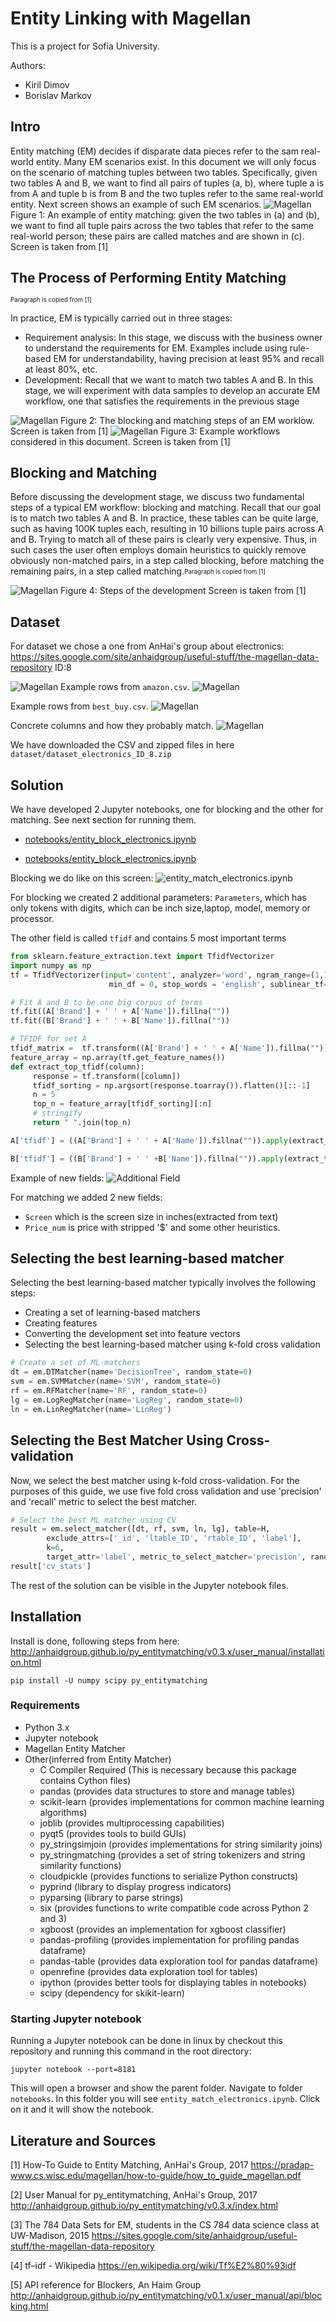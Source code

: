 # Entity Linking with Magellan
This is a project for Sofia University.

Authors:
 - Kiril Dimov
 - Borislav Markov
## Intro
Entity matching (EM) decides if disparate data pieces refer to the sam real-world entity. Many EM scenarios
exist. In this document we will only focus on the scenario of matching tuples between two tables. Specifically, given two tables A and B, we want to find all pairs of tuples (a, b), where tuple a is from A and tuple
b is from B and the two tuples refer to the same real-world entity. Next screen shows an example of such EM
scenarios.
![Magellan](documentation/Magellan_A_B_sample.png)
Figure 1: An example of entity matching: given the two tables in (a) and (b), we want to find all tuple pairs
across the two tables that refer to the same real-world person; these pairs are called matches and are shown
in (c). Screen is taken from [1]

## The Process of Performing Entity Matching 
<sub><sup>Paragraph is copied from [1]</sup></sub>

In practice, EM is typically carried out in three stages:
* Requirement analysis: In this stage, we discuss with the business owner to understand the requirements for EM. Examples include using rule-based EM for understandability, having precision at least
95% and recall at least 80%, etc.
* Development: Recall that we want to match two tables A and B. In this stage, we will experiment
with data samples to develop an accurate EM workflow, one that satisfies the requirements in the
previous stage

![Magellan](documentation/Magellan_blocking_sample.png)
Figure 2: The blocking and matching steps of an EM worklow. 
Screen is taken from [1]
![Magellan](documentation/Magellan_blocking_sample2.png)
Figure 3: Example workflows considered in this document.
Screen is taken from [1]
 
## Blocking and Matching
Before discussing the development stage, we discuss two fundamental steps of
a typical EM workflow: blocking and matching. Recall that our goal is to match two tables A and B. In
practice, these tables can be quite large, such as having 100K tuples each, resulting in 10 billions tuple pairs
across A and B. Trying to match all of these pairs is clearly very expensive. Thus, in such cases the user
often employs domain heuristics to quickly remove obviously non-matched pairs, in a step called blocking,
before matching the remaining pairs, in a step called matching.<sub><sup>Paragraph is copied from [1]</sup></sub>

![Magellan](documentation/blocking_matching.png)
Figure 4: Steps of the development 
Screen is taken from [1]

## Dataset
For dataset we chose a one from AnHai's group about electronics:
https://sites.google.com/site/anhaidgroup/useful-stuff/the-magellan-data-repository
ID:8

![Magellan](documentation/csv_files.png)
Example rows from  `amazon.csv`.
![Magellan](documentation/A_sample.png)

Example rows from  `best_buy.csv`.
![Magellan](documentation/B_sample.png)

Concrete columns and how they probably match.
![Magellan](documentation/csv_files2.png)

We have downloaded the CSV and zipped files in here `dataset/dataset_electronics_ID_8.zip`

## Solution
We have developed 2 Jupyter notebooks, one for blocking and the other for matching.
See next section for running them. 

* [notebooks/entity_block_electronics.ipynb](notebooks/entity_block_electronics.ipynb)

* [notebooks/entity_block_electronics.ipynb](notebooks/entity_match_electronics.ipynb)

Blocking we do like on this screen:
![entity_match_electronics.ipynb](documentation/Our_blocking.png)

For blocking we created 2 additional parameters: `Parameters`, which has only tokens with digits, which can be inch size,laptop, model, memory or processor.

The other field is called `tfidf` and contains 5 most important terms
```python
from sklearn.feature_extraction.text import TfidfVectorizer
import numpy as np
tf = TfidfVectorizer(input='content', analyzer='word', ngram_range=(1,1),
                      min_df = 0, stop_words = 'english', sublinear_tf=True)

# Fit A and B to be one big corpus of terms
tf.fit((A['Brand'] + ' ' + A['Name']).fillna(""))
tf.fit((B['Brand'] + ' ' + B['Name']).fillna(""))

# TFIDF for set A
tfidf_matrix =  tf.transform((A['Brand'] + ' ' + A['Name']).fillna(""))
feature_array = np.array(tf.get_feature_names())
def extract_top_tfidf(column):
     response = tf.transform([column])
     tfidf_sorting = np.argsort(response.toarray()).flatten()[::-1]
     n = 5
     top_n = feature_array[tfidf_sorting][:n]
     # stringify
     return " ".join(top_n)

A['tfidf'] = ((A['Brand'] + ' ' + A['Name']).fillna("")).apply(extract_top_tfidf)

B['tfidf'] = ((B['Brand'] + ' ' +B['Name']).fillna("")).apply(extract_top_tfidf)
```
Example of new fields:
![Additional Field](documentation/additional_field_blocking.png)

For matching we added 2 new fields:

 * `Screen` which is the screen size in inches(extracted from text)
 * `Price_num` is price with stripped '$' and some other heuristics.

## Selecting the best learning-based matcher
Selecting the best learning-based matcher typically involves the following steps:

* Creating a set of learning-based matchers
* Creating features
* Converting the development set into feature vectors
* Selecting the best learning-based matcher using k-fold cross validation

```python
# Create a set of ML-matchers
dt = em.DTMatcher(name='DecisionTree', random_state=0)
svm = em.SVMMatcher(name='SVM', random_state=0)
rf = em.RFMatcher(name='RF', random_state=0)
lg = em.LogRegMatcher(name='LogReg', random_state=0)
ln = em.LinRegMatcher(name='LinReg')
```

## Selecting the Best Matcher Using Cross-validation
Now, we select the best matcher using k-fold cross-validation. For the purposes of this guide, we use five fold cross validation and use 'precision' and 'recall' metric to select the best matcher.

```python
# Select the best ML matcher using CV
result = em.select_matcher([dt, rf, svm, ln, lg], table=H, 
        exclude_attrs=['_id', 'ltable_ID', 'rtable_ID', 'label'],
        k=6,
        target_attr='label', metric_to_select_matcher='precision', random_state=0)
result['cv_stats']

```
The rest of the solution can be visible in the Jupyter notebook files.


## Installation
Install is done, following steps from here:
http://anhaidgroup.github.io/py_entitymatching/v0.3.x/user_manual/installation.html

`pip install -U numpy scipy py_entitymatching`
### Requirements
- Python 3.x
- Jupyter notebook
- Magellan Entity Matcher
- Other(inferred from Entity Matcher)
  * C Compiler Required (This is necessary because this package contains Cython files)
  * pandas (provides data structures to store and manage tables)
  * scikit-learn (provides implementations for common machine learning algorithms)
  * joblib (provides multiprocessing capabilities)
  * pyqt5 (provides tools to build GUIs)
  * py_stringsimjoin (provides implementations for string similarity joins)
  * py_stringmatching (provides a set of string tokenizers and string similarity functions)
  * cloudpickle (provides functions to serialize Python constructs)
  * pyprind (library to display progress indicators)
  * pyparsing (library to parse strings)
  * six (provides functions to write compatible code across Python 2 and 3)
  * xgboost (provides an implementation for xgboost classifier)
  * pandas-profiling (provides implementation for profiling pandas dataframe)
  * pandas-table (provides data exploration tool for pandas dataframe)
  * openrefine (provides data exploration tool for tables)
  * ipython (provides better tools for displaying tables in notebooks)
  * scipy (dependency for skikit-learn)

### Starting Jupyter notebook
Running a Jupyter notebook can be done in linux by checkout
this repository and running this command in the root directory:

`jupyter notebook --port=8181`

This will open a browser and show the parent folder. Navigate to folder `notebooks`.
In this folder you will see `entity_match_electronics.ipynb`. Click on it and it will
show the notebook.

## Literature and Sources

 [1] How-To Guide to Entity Matching, AnHai's Group, 2017 
https://pradap-www.cs.wisc.edu/magellan/how-to-guide/how_to_guide_magellan.pdf
 
 [2] User Manual for py_entitymatching, AnHai's Group, 2017 
http://anhaidgroup.github.io/py_entitymatching/v0.3.x/index.html

 [3] The 784 Data Sets for EM, students in the CS 784 data science class at UW-Madison, 2015
https://sites.google.com/site/anhaidgroup/useful-stuff/the-magellan-data-repository

 [4] tf–idf - Wikipedia
https://en.wikipedia.org/wiki/Tf%E2%80%93idf

 [5] API reference for Blockers, An Haim Group
http://anhaidgroup.github.io/py_entitymatching/v0.1.x/user_manual/api/blocking.html
